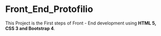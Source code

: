 # Front_End_Protofilio
This Project is the First steps of Front - End development using <strong> HTML 5, CSS 3 and Bootstrap 4</strong>.
